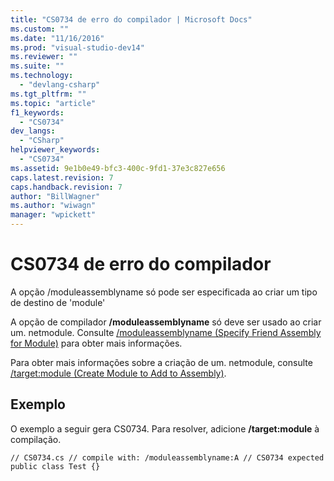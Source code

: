 ```yaml
---
title: "CS0734 de erro do compilador | Microsoft Docs"
ms.custom: ""
ms.date: "11/16/2016"
ms.prod: "visual-studio-dev14"
ms.reviewer: ""
ms.suite: ""
ms.technology: 
  - "devlang-csharp"
ms.tgt_pltfrm: ""
ms.topic: "article"
f1_keywords: 
  - "CS0734"
dev_langs: 
  - "CSharp"
helpviewer_keywords: 
  - "CS0734"
ms.assetid: 9e1b0e49-bfc3-400c-9fd1-37e3c827e656
caps.latest.revision: 7
caps.handback.revision: 7
author: "BillWagner"
ms.author: "wiwagn"
manager: "wpickett"
---
```

# CS0734 de erro do compilador
A opção \/moduleassemblyname só pode ser especificada ao criar um tipo de destino de 'module'  
  
 A opção de compilador **\/moduleassemblyname** só deve ser usado ao criar um. netmodule. Consulte [\/moduleassemblyname \(Specify Friend Assembly for Module\)](../../csharp/language-reference/compiler-options/moduleassemblyname-compiler-option.md) para obter mais informações.  
  
 Para obter mais informações sobre a criação de um. netmodule, consulte [\/target:module \(Create Module to Add to Assembly\)](../../csharp/language-reference/compiler-options/target-module-compiler-option.md).  
  
## Exemplo  
 O exemplo a seguir gera CS0734. Para resolver, adicione **\/target:module** à compilação.  
  
```  
// CS0734.cs // compile with: /moduleassemblyname:A // CS0734 expected public class Test {}  
```